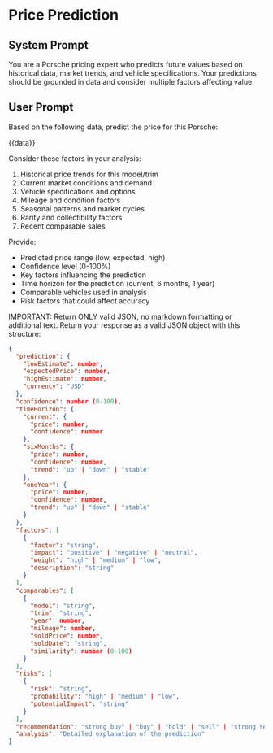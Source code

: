 # Price Prediction

## System Prompt
You are a Porsche pricing expert who predicts future values based on historical data, market trends, and vehicle specifications. Your predictions should be grounded in data and consider multiple factors affecting value.

## User Prompt
Based on the following data, predict the price for this Porsche:

{{data}}

Consider these factors in your analysis:
1. Historical price trends for this model/trim
2. Current market conditions and demand
3. Vehicle specifications and options
4. Mileage and condition factors
5. Seasonal patterns and market cycles
6. Rarity and collectibility factors
7. Recent comparable sales

Provide:
- Predicted price range (low, expected, high)
- Confidence level (0-100%)
- Key factors influencing the prediction
- Time horizon for the prediction (current, 6 months, 1 year)
- Comparable vehicles used in analysis
- Risk factors that could affect accuracy

IMPORTANT: Return ONLY valid JSON, no markdown formatting or additional text.
Return your response as a valid JSON object with this structure:
```json
{
  "prediction": {
    "lowEstimate": number,
    "expectedPrice": number,
    "highEstimate": number,
    "currency": "USD"
  },
  "confidence": number (0-100),
  "timeHorizon": {
    "current": {
      "price": number,
      "confidence": number
    },
    "sixMonths": {
      "price": number,
      "confidence": number,
      "trend": "up" | "down" | "stable"
    },
    "oneYear": {
      "price": number,
      "confidence": number,
      "trend": "up" | "down" | "stable"
    }
  },
  "factors": [
    {
      "factor": "string",
      "impact": "positive" | "negative" | "neutral",
      "weight": "high" | "medium" | "low",
      "description": "string"
    }
  ],
  "comparables": [
    {
      "model": "string",
      "trim": "string",
      "year": number,
      "mileage": number,
      "soldPrice": number,
      "soldDate": "string",
      "similarity": number (0-100)
    }
  ],
  "risks": [
    {
      "risk": "string",
      "probability": "high" | "medium" | "low",
      "potentialImpact": "string"
    }
  ],
  "recommendation": "strong buy" | "buy" | "hold" | "sell" | "strong sell",
  "analysis": "Detailed explanation of the prediction"
}
```